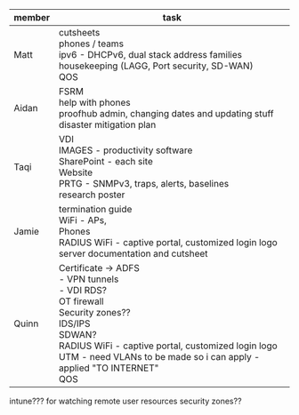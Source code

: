 
| member | task                                                                                                                                                                                                                                           |
| ------ | ---------------------------------------------------------------------------------------------------------------------------------------------------------------------------------------------------------------------------------------------- |
| Matt   | cutsheets<br>phones / teams<br>ipv6 - DHCPv6, dual stack address families<br>housekeeping (LAGG, Port security, SD-WAN)<br>QOS                                                                                                                 |
| Aidan  | FSRM<br>help with phones<br>proofhub admin, changing dates and updating stuff<br>disaster mitigation plan                                                                                                                                      |
| Taqi   | VDI<br>IMAGES - productivity software<br>SharePoint - each site<br>Website<br>PRTG - SNMPv3, traps, alerts, baselines<br>research poster                                                                                                       |
| Jamie  | termination guide<br>WiFi - APs, <br>Phones<br>RADIUS WiFi - captive portal, customized login logo<br>server documentation and cutsheet                                                                                                        |
| Quinn  | Certificate -> ADFS<br>- VPN tunnels<br>- VDI RDS?<br>OT firewall<br>Security zones??<br>IDS/IPS<br>SDWAN?<br>RADIUS WiFi - captive portal, customized login logo<br>UTM - need VLANs to be made so i can apply - applied "TO INTERNET"<br>QOS |


intune??? for watching remote user resources
security zones??